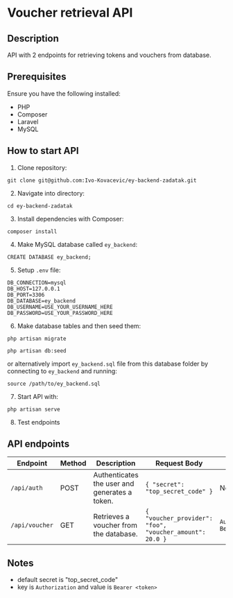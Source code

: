 # Voucher retrieval API

## Description

API with 2 endpoints for retrieving tokens and vouchers from database.

## Prerequisites

Ensure you have the following installed:

-   PHP
-   Composer
-   Laravel
-   MySQL

## How to start API

1. Clone repository:

```
git clone git@github.com:Ivo-Kovacevic/ey-backend-zadatak.git
```

2. Navigate into directory:
   
```
cd ey-backend-zadatak
```

3. Install dependencies with Composer:

```
composer install
```

4. Make MySQL database called `ey_backend`:

```
CREATE DATABASE ey_backend;
```

5. Setup `.env` file:

```
DB_CONNECTION=mysql
DB_HOST=127.0.0.1
DB_PORT=3306
DB_DATABASE=ey_backend
DB_USERNAME=USE_YOUR_USERNAME_HERE
DB_PASSWORD=USE_YOUR_PASSWORD_HERE
```

6. Make database tables and then seed them:

```
php artisan migrate
```
```
php artisan db:seed
```

or alternatively import `ey_backend.sql` file from this database folder by connecting to `ey_backend` and running:

```
source /path/to/ey_backend.sql
```

7. Start API with:

```
php artisan serve
```

8. Test endpoints

## API endpoints

| Endpoint       | Method | Description                                   | Request Body                                            | Headers                                      |
| -------------- | ------ | --------------------------------------------- | ------------------------------------------------------- | -------------------------------------------- |
| `/api/auth`    | POST   | Authenticates the user and generates a token. | `{ "secret": "top_secret_code" }`                       | None                                         |
| `/api/voucher` | GET    | Retrieves a voucher from the database.        | `{ "voucher_provider": "foo", "voucher_amount": 20.0 }` | `Authorization: Bearer <token>`                |


## Notes

- default secret is "top_secret_code"
- key is `Authorization` and value is `Bearer <token>`